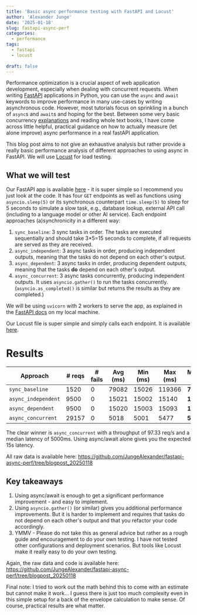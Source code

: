 ```yaml
---
title: 'Basic async performance testing with FastAPI and Locust'
author: 'Alexander Junge'
date: '2025-01-18'
slug: fastapi-async-perf
categories:
  - performance
tags:
  - fastapi
  - locust
  
draft: false
---
```


Performance optimization is a crucial aspect of web application development, especially when dealing with concurrent requests.
When writing [FastAPI](https://fastapi.tiangolo.com/) applications in Python, you can use the `async` and `await` keywords to improve performance in many use-cases by writing asynchronous code.
However, most tutorials focus on sprinkling in a bunch of `async`s and `await`s and hoping for the best.
Between some very basic concurrency [explanations](https://fastapi.tiangolo.com/async/#asynchronous-code) and reading whole text books,
I have come across little helpful, practical guidance on how to actually measure (let alone improve) async performance in a real fastAPI application.

This blog post aims to not give an exhaustive analysis but rather provide a really basic performance analysis of different approaches to using async in FastAPI.
We will use [Locust](https://locust.io/) for load testing.

## What we will test

Our FastAPI app is available [here](https://github.com/JungeAlexander/fastapi-async-perf/blob/blogpost_20250118/app.py) - it is super simple so I recommend you just look at the code.
It has four `GET` endpoints as well as functions using `asyncio.sleep(5)` or its synchronous counterpart `time.sleep(5)` to sleep for 5 seconds to simulate a slow task,
e.g., database lookup, external API call (including to a language model or other AI service).
Each endpoint approaches (a)synchronicity in a different way:

1. `sync_baseline`: 3 sync tasks in order. The tasks are executed sequentially and should take 3*5=15 seconds to complete, if all requests are served as they are received.
2. `async_independent`: 3 async tasks in order, producing independent outputs, meaning that the tasks do not depend on each other's output.
3. `async_dependent`: 3 async tasks in order, producing dependent outputs, meaning that the tasks **do** depend on each other's output.
4. `async_concurrent`: 3 async tasks concurrently, producing independent outputs. It uses `asyncio.gather()` to run the tasks concurrently. (`asyncio.as_completed()` is similar but returns the results as they are completed.)

We will be using `uvicorn` with 2 workers to serve the app, as explained in the [FastAPI docs](https://fastapi.tiangolo.com/deployment/server-workers/#multiple-workers) on my local machine.

Our Locust file is super simple and simply calls each endpoint.
It is available [here](https://github.com/JungeAlexander/fastapi-async-perf/blob/blogpost_20250118/locustfile.py).

# Results

| Approach | # reqs | # fails | Avg (ms) | Min (ms) | Max (ms) | **Median (ms)** | **req/s** | failures/s |
| -------- | ------ | ------- | ----- | ----- | ----- | ----- | ------- | ----------- |
| `sync_baseline` | 1520 | 0 | 79082 | 15026 | 119366 | **76000** | **5.29** | 0.00 |
| `async_independent` | 9500 | 0 | 15021 | 15002 | 15140 | **15000** | **32.24** | 0.00 |
| `async_dependent` | 9500 | 0 | 15020 | 15003 | 15093 | **15000** | **32.25** | 0.00 |
| `async_concurrent` | 29157 | 0 | 5018 | 5001 | 5477 | **5000** | **97.33** | 0.00 |

The clear winner is `async_concurrent` with a throughput of 97.33 req/s and a median latency of 5000ms.
Using async/await alone gives you the expected 15s latency.

All raw data is available here: https://github.com/JungeAlexander/fastapi-async-perf/tree/blogpost_20250118

## Key takeaways

1. Using async/await is enough to get a significant performance improvement - and easy to implement.
2. Using `asyncio.gather()` (or similar) gives you additional performance improvements. But it is harder to implement and requires that tasks do not depend on each other's output and that you refactor your code accordingly.
3. YMMV - Please do not take this as general advice but rather as a rough guide and encouragement to do your own testing. I have not tested other configurations and deployment scenarios. But tools like Locust make it really easy to do your own testing.

Again, the raw data and code is available here: https://github.com/JungeAlexander/fastapi-async-perf/tree/blogpost_20250118


Final note: I tried to work out the math behind this to come with an estimate but cannot make it work...
I guess there is just too much complexity even in this simple setup for a back of the envelope calculation to make sense.
Of course, practical results are what matter.
